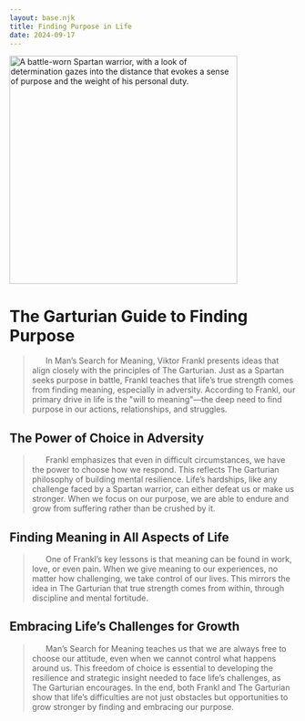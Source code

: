 ```yaml
---
layout: base.njk
title: Finding Purpose in Life
date: 2024-09-17
---
```

<img src="/assets/images/find-purpose.jpg" alt="A battle-worn Spartan warrior, with a look of determination gazes into the distance that evokes a sense of purpose and the weight of his personal duty." width="400" class="centered"><br>

# The Garturian Guide to Finding Purpose  

> &nbsp;&nbsp;&nbsp;&nbsp;&nbsp;&nbsp;In Man’s Search for Meaning, Viktor Frankl presents ideas that align closely with the principles of The Garturian. Just as a Spartan seeks purpose in battle, Frankl teaches that life’s true strength comes from finding meaning, especially in adversity. According to Frankl, our primary drive in life is the "will to meaning"—the deep need to find purpose in our actions, relationships, and struggles.  


## The Power of Choice in Adversity
> &nbsp;&nbsp;&nbsp;&nbsp;&nbsp;&nbsp;Frankl emphasizes that even in difficult circumstances, we have the power to choose how we respond. This reflects The Garturian philosophy of building mental resilience. Life’s hardships, like any challenge faced by a Spartan warrior, can either defeat us or make us stronger. When we focus on our purpose, we are able to endure and grow from suffering rather than be crushed by it.  


## Finding Meaning in All Aspects of Life   

> &nbsp;&nbsp;&nbsp;&nbsp;&nbsp;&nbsp;One of Frankl’s key lessons is that meaning can be found in work, love, or even pain. When we give meaning to our experiences, no matter how challenging, we take control of our lives. This mirrors the idea in The Garturian that true strength comes from within, through discipline and mental fortitude.  


## Embracing Life’s Challenges for Growth  

> &nbsp;&nbsp;&nbsp;&nbsp;&nbsp;&nbsp;Man’s Search for Meaning teaches us that we are always free to choose our attitude, even when we cannot control what happens around us. This freedom of choice is essential to developing the resilience and strategic insight needed to face life’s challenges, as The Garturian encourages. In the end, both Frankl and The Garturian show that life’s difficulties are not just obstacles but opportunities to grow stronger by finding and embracing our purpose.
